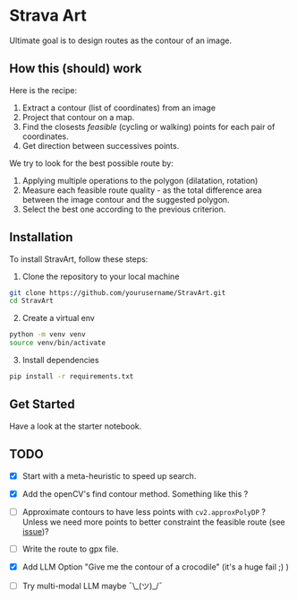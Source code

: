 # Strava Art

Ultimate goal is to design routes as the contour of an image.

## How this (should) work
Here is the recipe:

1. Extract a contour (list of coordinates) from an image
2. Project that contour on a map.
3. Find the closests *feasible* (cycling or walking) points for each pair of coordinates.
4. Get direction between successives points.

We try to look for the best possible route by:
1. Applying multiple operations to the polygon (dilatation, rotation)
2. Measure each feasible route quality - as the total difference area between the image contour and the suggested polygon.
3. Select the best one according to the previous criterion.

## Installation

To install StravArt, follow these steps:

1. Clone the repository to your local machine

```bash
git clone https://github.com/yourusername/StravArt.git
cd StravArt
```

2. Create a virtual env

```bash
python -m venv venv
source venv/bin/activate
```

3. Install dependencies 
```bash
pip install -r requirements.txt
```

## Get Started

Have a look at the starter notebook.

## TODO

- [X] Start with a meta-heuristic to speed up search.
- [X] Add the openCV's find contour method. Something like this ?
- [ ] Approximate contours to have less points with `cv2.approxPolyDP` ? Unless we need more points to better constraint the feasible route (see [issue](https://github.com/dsleo/stravart/issues/1))?

- [ ] Write the route to gpx file.
    
- [X] Add LLM Option "Give me the contour of a crocodile" (it's a huge fail ;) )
- [ ] Try multi-modal LLM maybe ¯\\\_(ツ)\_/¯





